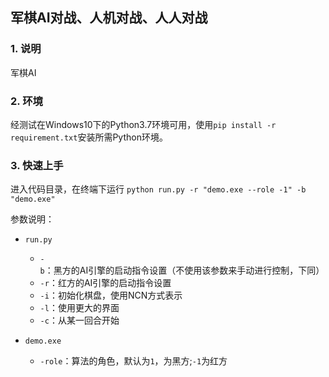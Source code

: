 ## 军棋AI对战、人机对战、人人对战
### 1. 说明

军棋AI

### 2. 环境

经测试在Windows10下的Python3.7环境可用，使用`pip install -r requirement.txt`安装所需Python环境。

### 3. 快速上手

进入代码目录，在终端下运行 `python run.py -r "demo.exe --role -1" -b "demo.exe"`

参数说明：
* `run.py`
    * `-b`：黑方的AI引擎的启动指令设置（不使用该参数来手动进行控制，下同）
    * `-r`：红方的AI引擎的启动指令设置
    * `-i`：初始化棋盘，使用NCN方式表示
    * `-l`：使用更大的界面
    * `-c`：从某一回合开始

* `demo.exe`
    * `-role`：算法的角色，默认为`1`，为黑方;`-1`为红方


